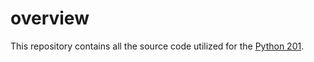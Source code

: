 # overview

This repository contains all the source code utilized for the [Python 201](https://academy.tcm-sec.com/p/python-201-for-hackers). 